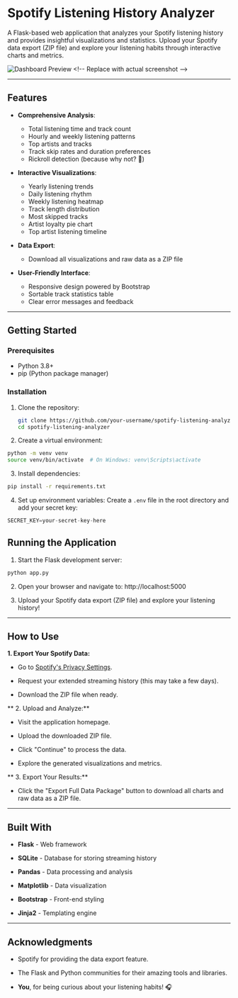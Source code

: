 # Spotify Listening History Analyzer

A Flask-based web application that analyzes your Spotify listening history and provides insightful visualizations and statistics. Upload your Spotify data export (ZIP file) and explore your listening habits through interactive charts and metrics.

![Dashboard Preview]([https://via.placeholder.com/800x400.png?text=Dashboard+Preview](https://imgur.com/fQMb9UO)) <!-- Replace with actual screenshot -->

---

## Features

- **Comprehensive Analysis**:
  - Total listening time and track count
  - Hourly and weekly listening patterns
  - Top artists and tracks
  - Track skip rates and duration preferences
  - Rickroll detection (because why not? 🎵)

- **Interactive Visualizations**:
  - Yearly listening trends
  - Daily listening rhythm
  - Weekly listening heatmap
  - Track length distribution
  - Most skipped tracks
  - Artist loyalty pie chart
  - Top artist listening timeline

- **Data Export**:
  - Download all visualizations and raw data as a ZIP file

- **User-Friendly Interface**:
  - Responsive design powered by Bootstrap
  - Sortable track statistics table
  - Clear error messages and feedback

---

## Getting Started

### Prerequisites

- Python 3.8+
- pip (Python package manager)

### Installation

1. Clone the repository:
   ```bash
   git clone https://github.com/your-username/spotify-listening-analyzer.git
   cd spotify-listening-analyzer

2. Create a virtual environment:

```bash
python -m venv venv
source venv/bin/activate  # On Windows: venv\Scripts\activate
```
3. Install dependencies:

```bash
pip install -r requirements.txt
```
4. Set up environment variables:
Create a `.env` file in the root directory and add your secret key:
```py
SECRET_KEY=your-secret-key-here
```
## Running the Application
1. Start the Flask development server:

```bash
python app.py
```
2. Open your browser and navigate to:
http://localhost:5000

3. Upload your Spotify data export (ZIP file) and explore your listening history!

---

## How to Use
**1. Export Your Spotify Data:**

  - Go to [Spotify's Privacy Settings](https://www.spotify.com/account/privacy/).
  
  - Request your extended streaming history (this may take a few days).
  
  - Download the ZIP file when ready.

**  2. Upload and Analyze:**

  - Visit the application homepage.
  
  - Upload the downloaded ZIP file.
  
  - Click "Continue" to process the data.
  
  - Explore the generated visualizations and metrics.

**  3. Export Your Results:**

  - Click the "Export Full Data Package" button to download all charts and raw data as a ZIP file.

---

## Built With
- **Flask** - Web framework

- **SQLite** - Database for storing streaming history

- **Pandas** - Data processing and analysis

- **Matplotlib** - Data visualization

- **Bootstrap** - Front-end styling

- **Jinja2** - Templating engine

---

## Acknowledgments
- Spotify for providing the data export feature.

- The Flask and Python communities for their amazing tools and libraries.

- **You**, for being curious about your listening habits! 🎧
